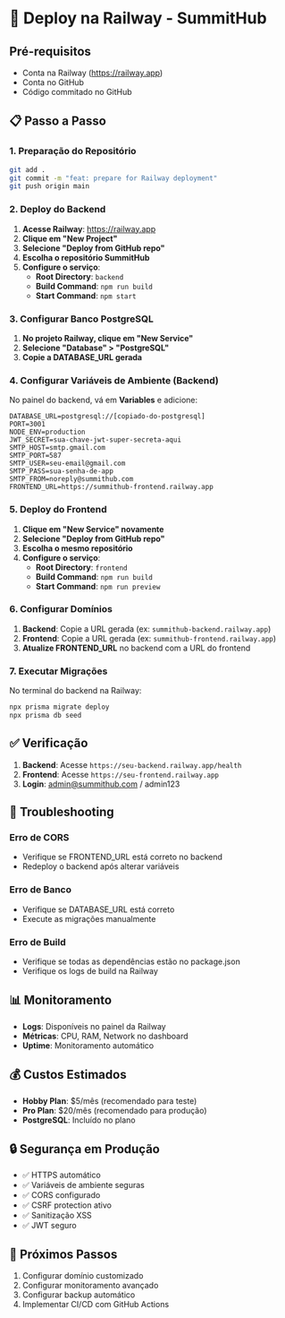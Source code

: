 # 🚀 Deploy na Railway - SummitHub

## Pré-requisitos
- Conta na Railway (https://railway.app)
- Conta no GitHub
- Código commitado no GitHub

## 📋 Passo a Passo

### 1. Preparação do Repositório
```bash
git add .
git commit -m "feat: prepare for Railway deployment"
git push origin main
```

### 2. Deploy do Backend

1. **Acesse Railway**: https://railway.app
2. **Clique em "New Project"**
3. **Selecione "Deploy from GitHub repo"**
4. **Escolha o repositório SummitHub**
5. **Configure o serviço**:
   - **Root Directory**: `backend`
   - **Build Command**: `npm run build`
   - **Start Command**: `npm start`

### 3. Configurar Banco PostgreSQL

1. **No projeto Railway, clique em "New Service"**
2. **Selecione "Database" > "PostgreSQL"**
3. **Copie a DATABASE_URL gerada**

### 4. Configurar Variáveis de Ambiente (Backend)

No painel do backend, vá em **Variables** e adicione:

```env
DATABASE_URL=postgresql://[copiado-do-postgresql]
PORT=3001
NODE_ENV=production
JWT_SECRET=sua-chave-jwt-super-secreta-aqui
SMTP_HOST=smtp.gmail.com
SMTP_PORT=587
SMTP_USER=seu-email@gmail.com
SMTP_PASS=sua-senha-de-app
SMTP_FROM=noreply@summithub.com
FRONTEND_URL=https://summithub-frontend.railway.app
```

### 5. Deploy do Frontend

1. **Clique em "New Service" novamente**
2. **Selecione "Deploy from GitHub repo"**
3. **Escolha o mesmo repositório**
4. **Configure o serviço**:
   - **Root Directory**: `frontend`
   - **Build Command**: `npm run build`
   - **Start Command**: `npm run preview`

### 6. Configurar Domínios

1. **Backend**: Copie a URL gerada (ex: `summithub-backend.railway.app`)
2. **Frontend**: Copie a URL gerada (ex: `summithub-frontend.railway.app`)
3. **Atualize FRONTEND_URL** no backend com a URL do frontend

### 7. Executar Migrações

No terminal do backend na Railway:
```bash
npx prisma migrate deploy
npx prisma db seed
```

## ✅ Verificação

1. **Backend**: Acesse `https://seu-backend.railway.app/health`
2. **Frontend**: Acesse `https://seu-frontend.railway.app`
3. **Login**: admin@summithub.com / admin123

## 🔧 Troubleshooting

### Erro de CORS
- Verifique se FRONTEND_URL está correto no backend
- Redeploy o backend após alterar variáveis

### Erro de Banco
- Verifique se DATABASE_URL está correto
- Execute as migrações manualmente

### Erro de Build
- Verifique se todas as dependências estão no package.json
- Verifique os logs de build na Railway

## 📊 Monitoramento

- **Logs**: Disponíveis no painel da Railway
- **Métricas**: CPU, RAM, Network no dashboard
- **Uptime**: Monitoramento automático

## 💰 Custos Estimados

- **Hobby Plan**: $5/mês (recomendado para teste)
- **Pro Plan**: $20/mês (recomendado para produção)
- **PostgreSQL**: Incluído no plano

## 🔒 Segurança em Produção

- ✅ HTTPS automático
- ✅ Variáveis de ambiente seguras
- ✅ CORS configurado
- ✅ CSRF protection ativo
- ✅ Sanitização XSS
- ✅ JWT seguro

## 🎯 Próximos Passos

1. Configurar domínio customizado
2. Configurar monitoramento avançado
3. Configurar backup automático
4. Implementar CI/CD com GitHub Actions